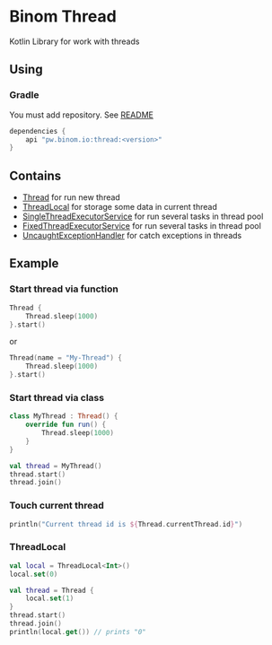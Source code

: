 # Binom Thread
Kotlin Library for work with threads

## Using
### Gradle
You must add repository. See [README](../README.md)
```groovy
dependencies {
    api "pw.binom.io:thread:<version>"
}
```

## Contains
* [Thread](src/commonMain/kotlin/pw/binom/thread/Thread.kt) for run new thread
* [ThreadLocal](src/commonMain/kotlin/pw/binom/thread/ThreadLocal.kt) for storage some data in current thread  
* [SingleThreadExecutorService](src/commonMain/kotlin/pw/binom/thread/SingleThreadExecutorService.kt) for run several tasks in thread pool
* [FixedThreadExecutorService](src/commonMain/kotlin/pw/binom/thread/FixedThreadExecutorService.kt) for run several tasks in thread pool
* [UncaughtExceptionHandler](src/commonMain/kotlin/pw/binom/thread/UncaughtExceptionHandler.kt) for catch exceptions in threads

## Example

### Start thread via function
```kotlin
Thread {
    Thread.sleep(1000)
}.start()
```
or
```kotlin
Thread(name = "My-Thread") {
    Thread.sleep(1000)
}.start()
``` 

### Start thread via class
```kotlin
class MyThread : Thread() {
    override fun run() {
        Thread.sleep(1000)
    }
}

val thread = MyThread()
thread.start()
thread.join()
```

### Touch current thread
```kotlin
println("Current thread id is ${Thread.currentThread.id}")
```

### ThreadLocal
```kotlin
val local = ThreadLocal<Int>()
local.set(0)

val thread = Thread {
    local.set(1)
}
thread.start()
thread.join()
println(local.get()) // prints "0"
```
